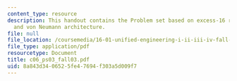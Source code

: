 ```yaml
---
content_type: resource
description: This handout contains the Problem set based on excess-16 representation
  and von Neumann architecture.
file: null
file_location: /coursemedia/16-01-unified-engineering-i-ii-iii-iv-fall-2005-spring-2006/8a843d3406525fe47694f303a5d009f7_c06_ps03_fall03.pdf
file_type: application/pdf
resourcetype: Document
title: c06_ps03_fall03.pdf
uid: 8a843d34-0652-5fe4-7694-f303a5d009f7
---
```

